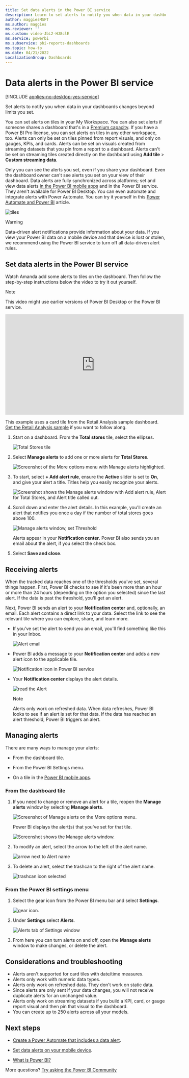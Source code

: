 ```yaml
---
title: Set data alerts in the Power BI service
description: Learn to set alerts to notify you when data in your dashboards changes beyond limits you set in Microsoft Power BI service.
author: maggiesMSFT
ms.author: maggies
ms.reviewer: ''
ms.custom: video-JbL2-HJ8clE
ms.service: powerbi
ms.subservice: pbi-reports-dashboards
ms.topic: how-to
ms.date: 04/21/2022
LocalizationGroup: Dashboards
---
```


# Data alerts in the Power BI service

[!INCLUDE [applies-no-desktop-yes-service](../includes/applies-no-desktop-yes-service.md)]

Set alerts to notify you when data in your dashboards changes beyond limits you set.

You can set alerts on tiles in your My Workspace. You can also set alerts if someone shares a dashboard that's in a [Premium capacity](../enterprise/service-premium-what-is.md). If you have a Power BI Pro license, you can set alerts on tiles in any other workspace, too. Alerts can only be set on tiles pinned from report visuals, and only on gauges, KPIs, and cards. Alerts can be set on visuals created from streaming datasets that you pin from a report to a dashboard. Alerts can't be set on streaming tiles created directly on the dashboard using **Add tile** > **Custom streaming data**.

Only you can see the alerts you set, even if you share your dashboard. Even the dashboard owner can't see alerts you set on your view of their dashboard. Data alerts are fully synchronized across platforms; set and view data alerts [in the Power BI mobile apps](../consumer/mobile/mobile-set-data-alerts-in-the-mobile-apps.md) and in the Power BI service. They aren't available for Power BI Desktop. You can even automate and integrate alerts with Power Automate. You can try it yourself in this [Power Automate and Power BI](../collaborate-share/service-flow-integration.md) article.

![tiles](media/service-set-data-alerts/powerbi-alert-types-new.png)

> [!WARNING]
> Data-driven alert notifications provide information about your data. If you view your Power BI data on a mobile device and that device is lost or stolen, we recommend using the Power BI service to turn off all data-driven alert rules.

## Set data alerts in the Power BI service

Watch Amanda add some alerts to tiles on the dashboard. Then follow the step-by-step instructions below the video to try it out yourself.

> [!NOTE]  
> This video might use earlier versions of Power BI Desktop or the Power BI service.

<iframe width="560" height="315" src="https://www.youtube.com/embed/JbL2-HJ8clE" frameborder="0" allowfullscreen></iframe>

This example uses a card tile from the Retail Analysis sample dashboard. [Get the Retail Analysis sample](sample-retail-analysis.md#get-the-built-in-sample) if you want to follow along.

1. Start on a dashboard. From the **Total stores** tile, select the ellipses.

   ![Total Stores tile](media/service-set-data-alerts/powerbi-card.png)

1. Select **Manage alerts** to add one or more alerts for **Total Stores**.

   ![Screenshot of the More options menu with Manage alerts highlighted.](media/service-set-data-alerts/manage-alerts.png) 

1. To start, select **+ Add alert rule**, ensure the **Active** slider is set to **On**, and give your alert a title. Titles help you easily recognize your alerts.

   ![Screenshot shows the Manage alerts window with Add alert rule, Alert for Total Stores, and Alert title called out.](media/service-set-data-alerts/powerbi-alert-title.png)

1. Scroll down and enter the alert details.  In this example, you'll create an alert that notifies you once a day if the number of total stores goes above 100.

   ![Manage alerts window, set Threshold](media/service-set-data-alerts/power-bi-set-alert-details.png)

    Alerts appear in your **Notification center**. Power BI also sends you an email about the alert, if you select the check box.

1. Select **Save and close**.

## Receiving alerts

When the tracked data reaches one of the thresholds you've set, several things happen. First, Power BI checks to see if it's been more than an hour or more than 24 hours (depending on the option you selected) since the last alert. If the data is past the threshold, you'll get an alert.

Next, Power BI sends an alert to your **Notification center** and, optionally, an email. Each alert contains a direct link to your data. Select the link to see the relevant tile where you can explore, share, and learn more.  

* If you've set the alert to send you an email, you'll find something like this in your Inbox.

   ![Alert email](media/service-set-data-alerts/powerbi-alerts-email.png)

* Power BI adds a message to your **Notification center** and adds a new alert icon to the applicable tile.

   ![Notification icon in Power BI service](media/service-set-data-alerts/powerbi-alert-notifications.png)

* Your **Notification center** displays the alert details.

    ![read the Alert](media/service-set-data-alerts/powerbi-alert-notification.png)

   > [!NOTE]
   > Alerts only work on refreshed data. When data refreshes, Power BI looks to see if an alert is set for that data. If the data has reached an alert threshold, Power BI triggers an alert.

## Managing alerts

There are many ways to manage your alerts:

* From the dashboard tile.

* From the Power BI Settings menu.

* On a tile in the [Power BI mobile apps](../consumer/mobile/mobile-set-data-alerts-in-the-mobile-apps.md).

### From the dashboard tile

1. If you need to change or remove an alert for a tile, reopen the **Manage alerts** window by selecting **Manage alerts**.

   ![Screenshot of Manage alerts on the More options menu.](media/service-set-data-alerts/manage-alerts.png) 

    Power BI displays the alert(s) that you've set for that tile.

    ![Screenshot shows the Manage alerts window.](media/service-set-data-alerts/powerbi-see-alerts.png)

1. To modify an alert, select the arrow to the left of the alert name.

    ![arrow next to Alert name](media/service-set-data-alerts/powerbi-see-alerts-arrow.png)

1. To delete an alert, select the trashcan to the right of the alert name.

      ![trashcan icon selected](media/service-set-data-alerts/powerbi-see-alerts-delete.png)

### From the Power BI settings menu

1. Select the gear icon from the Power BI menu bar and select **Settings**.

    ![gear icon](media/service-set-data-alerts/powerbi-gear-icon.png).

1. Under **Settings** select **Alerts**.

    ![Alerts tab of Settings window](media/service-set-data-alerts/powerbi-alert-settings.png)

1. From here you can turn alerts on and off, open the **Manage alerts** window to make changes, or delete the alert.

## Considerations and troubleshooting

* Alerts aren't supported for card tiles with date/time measures.
* Alerts only work with numeric data types.
* Alerts only work on refreshed data. They don't work on static data.
* Since alerts are only sent if your data changes, you will not receive duplicate alerts for an unchanged value.
* Alerts only work on streaming datasets if you build a KPI, card, or gauge report visual and then pin that visual to the dashboard.
* You can create up to 250 alerts across all your models.

## Next steps

* [Create a Power Automate that includes a data alert](../collaborate-share/service-flow-integration.md).

* [Set data alerts on your mobile device](../consumer/mobile/mobile-set-data-alerts-in-the-mobile-apps.md).

* [What is Power BI?](../fundamentals/power-bi-overview.md)

More questions? [Try asking the Power BI Community](https://community.powerbi.com/)
